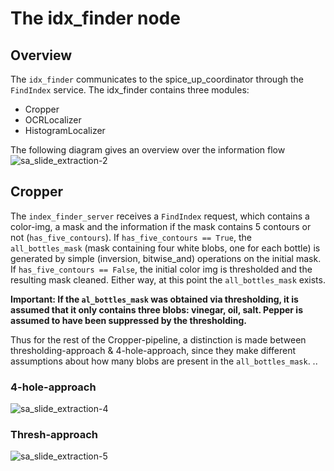 # The idx_finder node
## Overview
The `idx_finder` communicates to the spice_up_coordinator through the `FindIndex` service.
The idx_finder contains three modules:
* Cropper
* OCRLocalizer
* HistogramLocalizer

The following diagram gives an overview over the information flow
![sa_slide_extraction-2](https://github.com/user-attachments/assets/dfa406e3-daf2-415a-a3bc-d2a7d2a0ce85)

## Cropper
The `index_finder_server` receives a `FindIndex` request, which contains a color-img, a mask and the information if the mask contains 5 contours or not (`has_five_contours`). If `has_five_contours == True`, the `all_bottles_mask` (mask containing four white blobs, one for each bottle) is generated by simple (inversion, bitwise_and) operations on the initial mask. If `has_five_contours == False`, the initial color img is thresholded and the resulting mask cleaned. Either way, at this point the `all_bottles_mask` exists. 

**Important: If the `al_bottles_mask` was obtained via thresholding, it is assumed that it only contains three blobs: vinegar, oil, salt. Pepper is assumed to have been suppressed by the thresholding.**  

Thus for the rest of the Cropper-pipeline, a distinction is made between thresholding-approach & 4-hole-approach, since they make different assumptions about how many blobs are present in the `all_bottles_mask`.
..
### 4-hole-approach
![sa_slide_extraction-4](https://github.com/user-attachments/assets/7e2f8815-7cf9-4dbe-9b8c-99bbe5e49744)
### Thresh-approach
![sa_slide_extraction-5](https://github.com/user-attachments/assets/04e27a41-a48c-42c6-9785-6dbbdc426fc0)

